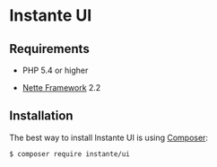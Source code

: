 Instante UI
======

Requirements
------------

- PHP 5.4 or higher

- [Nette Framework](https://github.com/nette/nette) 2.2



Installation
------------

The best way to install Instante UI is using  [Composer](http://getcomposer.org/):

```sh
$ composer require instante/ui
```
